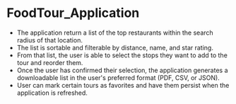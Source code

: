 # FoodTour_Application

* The application  return a list of the top restaurants within the search radius of that location.
* The list is sortable and filterable by distance, name, and star rating.
* From that list, the user is able to select the stops they want to add to the tour and reorder them.
* Once the user has confirmed their selection, the application  generates a downloadable list in the user's preferred format (PDF, CSV, or JSON).
* User can mark certain tours as favorites and have them persist when the application is refreshed. 



